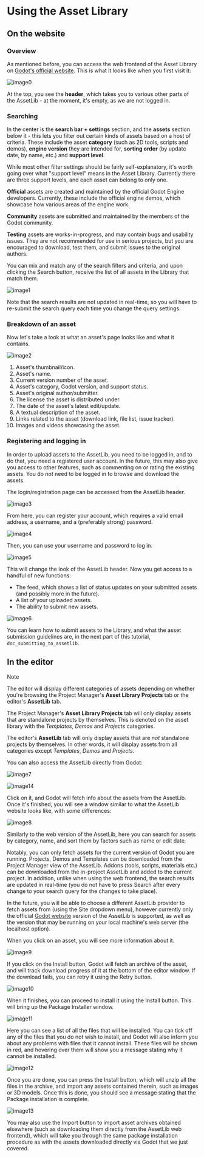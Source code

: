 # Using the Asset Library

## On the website

### Overview

As mentioned before, you can access the web frontend of the Asset
Library on [Godot's official
website](https://godotengine.org/asset-library/asset). This is what it
looks like when you first visit it:

![image0](img/assetlib_website.png)

At the top, you see the **header**, which takes you to various other
parts of the AssetLib - at the moment, it's empty, as we are not logged
in.

### Searching

In the center is the **search bar + settings** section, and the
**assets** section below it - this lets you filter out certain kinds of
assets based on a host of criteria. These include the asset **category**
(such as 2D tools, scripts and demos), **engine version** they are
intended for, **sorting order** (by update date, by name, etc.) and
**support level**.

While most other filter settings should be fairly self-explanatory, it's
worth going over what "support level" means in the Asset Library.
Currently there are three support levels, and each asset can belong to
only one.

**Official** assets are created and maintained by the official Godot
Engine developers. Currently, these include the official engine demos,
which showcase how various areas of the engine work.

**Community** assets are submitted and maintained by the members of the
Godot community.

**Testing** assets are works-in-progress, and may contain bugs and
usability issues. They are not recommended for use in serious projects,
but you are encouraged to download, test them, and submit issues to the
original authors.

You can mix and match any of the search filters and criteria, and upon
clicking the Search button, receive the list of all assets in the
Library that match them.

![image1](img/assetlib_search.png)

Note that the search results are not updated in real-time, so you will
have to re-submit the search query each time you change the query
settings.

### Breakdown of an asset

Now let's take a look at what an asset's page looks like and what it
contains.

![image2](img/assetlib_asset.png)

1.  Asset's thumbnail/icon.
2.  Asset's name.
3.  Current version number of the asset.
4.  Asset's category, Godot version, and support status.
5.  Asset's original author/submitter.
6.  The license the asset is distributed under.
7.  The date of the asset's latest edit/update.
8.  A textual description of the asset.
9.  Links related to the asset (download link, file list, issue
    tracker).
10. Images and videos showcasing the asset.

### Registering and logging in

In order to upload assets to the AssetLib, you need to be logged in, and
to do that, you need a registered user account. In the future, this may
also give you access to other features, such as commenting on or rating
the existing assets. You do *not* need to be logged in to browse and
download the assets.

The login/registration page can be accessed from the AssetLib header.

![image3](img/assetlib_register-login.png)

From here, you can register your account, which requires a valid email
address, a username, and a (preferably strong) password.

![image4](img/assetlib_register.png)

Then, you can use your username and password to log in.

![image5](img/assetlib_login.png)

This will change the look of the AssetLib header. Now you get access to
a handful of new functions:

-   The feed, which shows a list of status updates on your submitted
    assets (and possibly more in the future).
-   A list of your uploaded assets.
-   The ability to submit new assets.

![image6](img/assetlib_login_header.png)

You can learn how to submit assets to the Library, and what the asset
submission guidelines are, in the next part of this tutorial,
`doc_submitting_to_assetlib`.

## In the editor

Note

The editor will display different categories of assets depending on
whether you're browsing the Project Manager's **Asset Library Projects**
tab or the editor's **AssetLib** tab.

The Project Manager's **Asset Library Projects** tab will only display
assets that are standalone projects by themselves. This is denoted on
the asset library with the *Templates*, *Demos* and *Projects*
categories.

The editor's **AssetLib** tab will only display assets that are *not*
standalone projects by themselves. In other words, it will display
assets from all categories except *Templates*, *Demos* and *Projects*.

You can also access the AssetLib directly from Godot:

![image7](img/assetlib_editor_workspace.png)

![image14](img/assetlib_editor_projects.webp)

Click on it, and Godot will fetch info about the assets from the
AssetLib. Once it's finished, you will see a window similar to what the
AssetLib website looks like, with some differences:

![image8](img/assetlib_editor.png)

Similarly to the web version of the AssetLib, here you can search for
assets by category, name, and sort them by factors such as name or edit
date.

Notably, you can only fetch assets for the current version of Godot you
are running. Projects, Demos and Templates can be downloaded from the
Project Manager view of the AssetLib. Addons (tools, scripts, materials
etc.) can be downloaded from the in-project AssetLib and added to the
current project. In addition, unlike when using the web frontend, the
search results are updated in real-time (you do not have to press Search
after every change to your search query for the changes to take place).

In the future, you will be able to choose a different AssetLib provider
to fetch assets from (using the Site dropdown menu), however currently
only the official [Godot website](https://godotengine.org) version of
the AssetLib is supported, as well as the version that may be running on
your local machine's web server (the localhost option).

When you click on an asset, you will see more information about it.

![image9](img/assetlib_editor_asset.png)

If you click on the Install button, Godot will fetch an archive of the
asset, and will track download progress of it at the bottom of the
editor window. If the download fails, you can retry it using the Retry
button.

![image10](img/assetlib_editor_download.png)

When it finishes, you can proceed to install it using the Install
button. This will bring up the Package Installer window.

![image11](img/assetlib_editor_installer.png)

Here you can see a list of all the files that will be installed. You can
tick off any of the files that you do not wish to install, and Godot
will also inform you about any problems with files that it cannot
install. These files will be shown in red, and hovering over them will
show you a message stating why it cannot be installed.

![image12](img/assetlib_editor_installer_error.png)

Once you are done, you can press the Install button, which will unzip
all the files in the archive, and import any assets contained therein,
such as images or 3D models. Once this is done, you should see a message
stating that the Package installation is complete.

![image13](img/assetlib_editor_installer_success.png)

You may also use the Import button to import asset archives obtained
elsewhere (such as downloading them directly from the AssetLib web
frontend), which will take you through the same package installation
procedure as with the assets downloaded directly via Godot that we just
covered.

